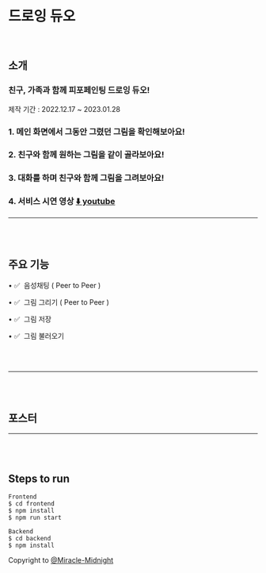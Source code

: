 # 드로잉 듀오

<br/>

## 소개

### 친구, 가족과 함께 피포페인팅 드로잉 듀오!

제작 기간 : 2022.12.17 ~ 2023.01.28

### 1. 메인 화면에서 그동안 그렸던 그림을 확인해보아요!

### 2. 친구와 함께 원하는 그림을 같이 골라보아요!

### 3. 대화를 하며 친구와 함께 그림을 그려보아요!

### 4. 서비스 시연 영상 [⬇️ youtube](https://youtu.be/XEffEqWXxaA)

---

<br/>
<br/>

## 주요 기능

• ✅  음성채팅 ( Peer to Peer )

• ✅  그림 그리기 ( Peer to Peer )

• ✅  그림 저장

• ✅  그림 불러오기

<br/>
<br/>

---

<br/>
<br/>

## 포스터

<!-- 포스터 파일 받고 넣을 예정 -->

---

<br/>
<br/>

## Steps to run

```
Frontend
$ cd frontend
$ npm install
$ npm run start

Backend
$ cd backend
$ npm install
```

<!-- 내용 보완 예정 -->

Copyright to [@Miracle-Midnight](https://github.com/Suyeon-B/Nolmungshimung)
